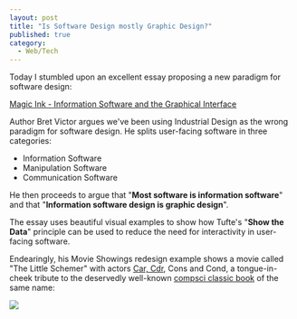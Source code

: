 ```yaml
---
layout: post
title: "Is Software Design mostly Graphic Design?"
published: true
category:
  - Web/Tech
---
```

<p>Today I stumbled upon an excellent essay proposing a new paradigm for software design:</p>

<p><a href="http://worrydream.com/MagicInk/">Magic Ink - Information Software and the Graphical Interface</a></p>

<p>Author Bret Victor argues we've been using Industrial Design as the wrong paradigm for software design. He splits user-facing software in three categories:</p>

<ul><li>Information Software</li>

<li>Manipulation Software</li>

<li>Communication Software</li></ul>

<p>He then proceeds to argue that &quot;<strong>Most software is information software</strong>&quot; and that &quot;<strong>Information software design is graphic design</strong>&quot;.</p>

<p>The essay uses beautiful visual examples to show how Tufte's &quot;<strong>Show the Data</strong>&quot; principle can be used to reduce the need for interactivity in user-facing software.</p>

<p>Endearingly, his Movie Showings redesign example shows a movie called &quot;The Little Schemer&quot; with actors <a href="http://en.wikipedia.org/wiki/Car_and_cdr">Car, Cdr</a>, Cons and Cond, a tongue-in-cheek tribute to the deservedly well-known <a href="http://www.ccs.neu.edu/home/matthias/BTLS/">compsci classic book</a> of the same name:</p>

<p><a href="http://worrydream.com/MagicInk/#p127"><img src="http://olifante.blogs.com/photos/uncategorized/2007/04/02/little_schemer.png" style="border: 0pt none ;" /></a></p>

